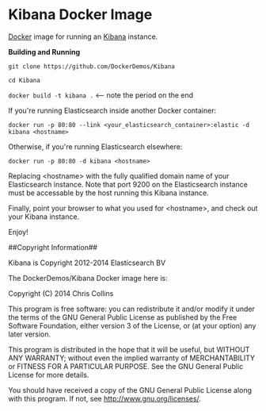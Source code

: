 Kibana Docker Image
==========================

[Docker](http://docker.io) image for running an [Kibana](http://www.elasticsearch.org/overview/kibana/) instance.

__Building and Running__

`git clone https://github.com/DockerDemos/Kibana`

`cd Kibana`

`docker build -t kibana .`  \<-- note the period on the end

If you're running Elasticsearch inside another Docker container:

`docker run -p 80:80 --link <your_elasticsearch_container>:elastic -d kibana <hostname>`

Otherwise, if you're running Elasticsearch elsewhere:

`docker run -p 80:80 -d kibana <hostname>`

Replacing \<hostname\> with the fully qualified domain name of your Elasticsearch instance.  Note that port 9200 on the Elasticsearch instance must be accessable by the host running this Kibana instance.

Finally, point your browser to what you used for \<hostname\>, and check out your Kibana instance.

Enjoy!

##Copyright Information##

Kibana is Copyright 2012-2014 Elasticsearch BV

The DockerDemos/Kibana Docker image here is:
 
Copyright (C) 2014 Chris Collins

This program is free software: you can redistribute it and/or modify it under the terms of the GNU General Public License as published by the Free Software Foundation, either version 3 of the License, or (at your option) any later version.

This program is distributed in the hope that it will be useful, but WITHOUT ANY WARRANTY; without even the implied warranty of MERCHANTABILITY or FITNESS FOR A PARTICULAR PURPOSE. See the GNU General Public License for more details.

You should have received a copy of the GNU General Public License along with this program. If not, see http://www.gnu.org/licenses/.

